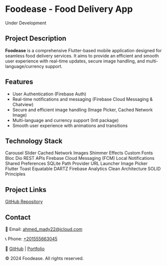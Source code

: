 Foodease - Food Delivery App
============================

Under Development

Project Description
-------------------

**Foodease** is a comprehensive Flutter-based mobile application designed for seamless food delivery services. It aims to provide an efficient and smooth user experience with real-time updates, secure image handling, and multi-language/currency support.

Features
--------

*   User Authentication (Firebase Auth)
*   Real-time notifications and messaging (Firebase Cloud Messaging & Chatview)
*   Secure and efficient image handling (Image Picker, Cached Network Image)
*   Multi-language and currency support (Intl package)
*   Smooth user experience with animations and transitions

Technology Stack
----------------

Carousel Slider Cached Network Images Shimmer Effects Custom Fonts Bloc Dio REST APIs Firebase Cloud Messaging (FCM) Local Notifications Shared Preferences SQLite Path Provider URL Launcher Image Picker Flutter Toast Equatable DARTZ Firebase Analytics Clean Architecture SOLID Principles

Project Links
-------------

[GitHub Repository](https://github.com/ahmed-eid-faried/foodease)

Contact
-------

📧 Email: [ahmed\_mady22@icloud.com](mailto:ahmed_mady22@icloud.com)

📞 Phone: [+201555663045](tel:+201555663045)

🔗 [GitHub](https://github.com/ahmed-eid-faried) | [Portfolio](https://ahmed-eid-faried.github.io)

© 2024 Foodease. All rights reserved.
